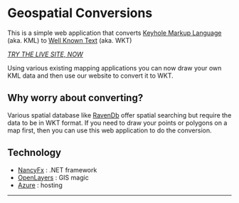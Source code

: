# Geospatial Conversions


This is a simple web application that converts [Keyhole Markup Language](http://en.wikipedia.org/wiki/Keyhole_Markup_Language) (aka. KML) to [Well Known Text](http://en.wikipedia.org/wiki/Well-known_text) (aka. WKT)

*[TRY THE LIVE SITE, NOW](http://geospatialconversions.azurewebsites.net/)*

Using various existing mapping applications you can now draw your own KML data and then use our website to convert it to WKT.

## Why worry about converting?

Various spatial database like [RavenDb](http://www.ravendb.net) offer spatial searching but require the data to be in WKT format. If you need to draw your points or polygons on a map first, then you can use this web application to do the conversion.

## Technology

 - [NancyFx](http://www.nancyfx.org) : .NET framework
 - [OpenLayers](http://www.openlayers.org) : GIS magic
 - [Azure](http://www.windowsazure.com/en-us/) : hosting

---
